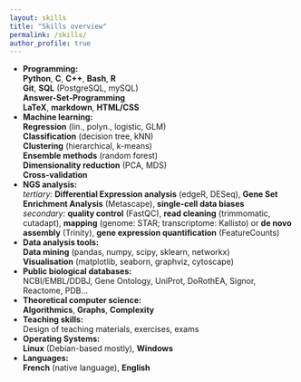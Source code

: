 ```yaml
---
layout: skills
title: "Skills overview"
permalink: /skills/
author_profile: true
---
```


* **<important>Programming:</important>**  
**Python**, **C**, **C++**, **Bash**, **R**  
**Git**, **SQL** (PostgreSQL, mySQL)  
**Answer-Set-Programming**  
**LaTeX**, **markdown**, **HTML/CSS**
* **<important>Machine learning:</important>**  
**Regression** (lin., polyn., logistic, GLM)  
**Classification** (decision tree, kNN)  
**Clustering** (hierarchical, k-means)  
**Ensemble methods** (random forest)  
**Dimensionality reduction** (PCA, MDS)  
**Cross-validation**
* **<important>NGS analysis:</important>**  
*tertiary:* **Differential Expression analysis** (edgeR, DESeq), **Gene Set Enrichment Analysis** (Metascape), **single-cell data biases**  
*secondary:* **quality control** (FastQC), **read cleaning** (trimmomatic, cutadapt), **mapping** (genome: STAR; transcriptome: Kallisto) or **de novo assembly** (Trinity), **gene expression quantification** (FeatureCounts)
* **<important>Data analysis tools:</important>**  
**Data mining** (pandas, numpy, scipy, sklearn, networkx)  
**Visualisation** (matplotlib, seaborn, graphviz, cytoscape)
* **<important>Public biological databases:</important>**  
NCBI/EMBL/DDBJ, Gene Ontology, UniProt, DoRothEA, Signor, Reactome, PDB...
* **<important>Theoretical computer science:</important>**  
**Algorithmics**, **Graphs**, **Complexity**
* **<important>Teaching skills:</important>**  
Design of teaching materials, exercises, exams
* **<important>Operating Systems:</important>**  
**Linux** (Debian-based mostly), **Windows**
* **<important>Languages:</important>**  
**French** (native language), **English**
